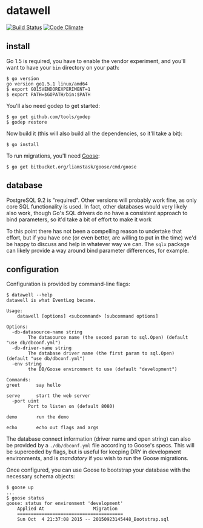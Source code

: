 # datawell

[![Build Status](https://travis-ci.org/folded-ear/datawell.svg)](https://travis-ci.org/folded-ear/datawell)
[![Code Climate](https://codeclimate.com/github/folded-ear/datawell/badges/gpa.svg)](https://codeclimate.com/github/folded-ear/datawell)

## install

Go 1.5 is required, you have to enable the vendor experiment, and you'll want
to have your `bin` directory on your path:

    $ go version
    go version go1.5.1 linux/amd64
    $ export GO15VENDOREXPERIMENT=1
    $ export PATH=$GOPATH/bin:$PATH

You'll also need godep to get started:

    $ go get github.com/tools/godep
    $ godep restore

Now build it (this will also build all the dependencies, so it'll take a bit):
    
    $ go install

To run migrations, you'll need [Goose](https://bitbucket.org/liamstask/goose/):

    $ go get bitbucket.org/liamstask/goose/cmd/goose

## database

PostgreSQL 9.2 is "required". Other versions will probably work fine, as only
core SQL functionality is used. In fact, other databases would very likely also
work, though Go's SQL drivers do no have a consistent approach to bind
parameters, so it'd take a bit of effort to make it work

To this point there has not been a compelling reason to undertake that effort,
but if you have one (or even better, are willing to put in the time) we'd be
happy to discuss and help in whatever way we can.  The `sqlx` package can likely
provide a way around bind parameter differences, for example.
    
## configuration

Configuration is provided by command-line flags:

    $ datawell --help
    datawell is what EventLog became.
    
    Usage:
        datawell [options] <subcommand> [subcommand options]
    
    Options:
      -db-datasource-name string
            The datasource name (the second param to sql.Open) (default "use db/dbconf.yml")
      -db-driver-name string
            The database driver name (the first param to sql.Open) (default "use db/dbconf.yml")
      -env string
            the DB/Goose environment to use (default "development")
    
    Commands:
    greet      say hello
    
    serve      start the web server
      -port uint
            Port to listen on (default 8080)
    
    demo       run the demo

    echo       echo out flags and args

The database connect information (driver name and open string) can also be
provided by a `./db/dbconf.yml` file according to Goose's specs.  This will be
superceded by flags, but is useful for keeping DRY in development environments,
and is _mandatory_ if you wish to run the Goose migrations.

Once configured, you can use Goose to bootstrap your database with the
necessary schema objects:

    $ goose up
    ...
    $ goose status
    goose: status for environment 'development'
        Applied At                  Migration
        =======================================
        Sun Oct  4 21:37:08 2015 -- 20150923145448_Bootstrap.sql

